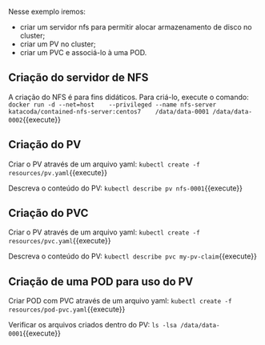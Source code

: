 Nesse exemplo iremos:
- criar um servidor nfs para permitir alocar armazenamento de disco no cluster;
- criar um PV no cluster;
- criar um PVC e associá-lo à uma POD.

## Criação do servidor de NFS

A criação do NFS é para fins didáticos. Para criá-lo, execute o comando: 
`docker run -d --net=host    --privileged --name nfs-server    katacoda/contained-nfs-server:centos7    /data/data-0001 /data/data-0002`{{execute}}

## Criação do PV

Criar o PV através de um arquivo yaml:
`kubectl create -f resources/pv.yaml`{{execute}}

Descreva o conteúdo do PV:
`kubectl describe pv nfs-0001`{{execute}}

## Criação do PVC

Criar o PV através de um arquivo yaml:
`kubectl create -f resources/pvc.yaml`{{execute}}

Descreva o conteúdo do PV:
`kubectl describe pvc my-pv-claim`{{execute}}

## Criação de uma POD para uso do PV

Criar POD com PVC através de um arquivo yaml: 
`kubectl create -f resources/pod-pvc.yaml`{{execute}}

Verificar os arquivos criados dentro do PV: 
`ls -lsa /data/data-0001`{{execute}}
